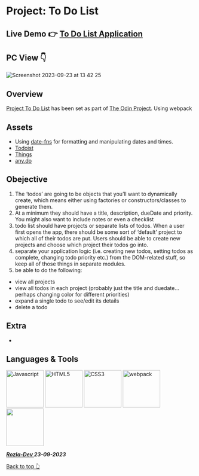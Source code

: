 # Project: To Do List

## Live Demo 👉 <a href="https://curveservices.github.io/todo-list/" target="blank">To Do List Application</a>

## PC View 👇

![Screenshot 2023-09-23 at 13 42 25](https://github.com/curveservices/todo-list/assets/101556296/9c5c2fd5-34d8-41c2-8297-211f7f07ae36)

## Overview

<a href="https://www.theodinproject.com/lessons/node-path-javascript-todo-list" target="blank"> Project To Do List</a> has been set as part of <a href="https://www.theodinproject.com/" target="blank">The Odin Project</a>. Using webpack 

## Assets

- Using <a href="https://github.com/date-fns/date-fns">date-fns</a> for formatting and manipulating dates and times.
- <a href="https://todoist.com/">Todoist</a>
- <a href="https://culturedcode.com/things/">Things</a>
- <a href="https://www.any.do/">any.do</a>

## Obejective

1. The ‘todos’ are going to be objects that you’ll want to dynamically create, which means either using factories or constructors/classes to generate them.
2.  At a minimum they should have a title, description, dueDate and priority. You might also want to include notes or even a checklist
3. todo list should have projects or separate lists of todos. When a user first opens the app, there should be some sort of ‘default’ project to which all of their todos are put. Users should be able to create new projects and choose which project their todos go into.
4. separate your application logic (i.e. creating new todos, setting todos as complete, changing todo priority etc.) from the DOM-related stuff, so keep all of those things in separate modules.
5. be able to do the following:
- view all projects
- view all todos in each project (probably just the title and duedate… perhaps changing color for different priorities)
- expand a single todo to see/edit its details
- delete a todo


## Extra
-
## Languages & Tools

<a href="https://javascript.info/"><img width="100" alt="Javascript" src="https://cdn.jsdelivr.net/gh/devicons/devicon/icons/javascript/javascript-plain.svg" /></a> <a href="https://html.com/html5/"><img width="100" alt="HTML5" src="https://cdn.jsdelivr.net/gh/devicons/devicon/icons/html5/html5-plain-wordmark.svg" /></a> <a href="https://css3.com/"><img width="100" alt="CSS3" src="https://cdn.jsdelivr.net/gh/devicons/devicon/icons/css3/css3-plain-wordmark.svg" /></a> <a href="https://webpack.js.org/"><img width="100" alt="webpack" src="https://cdn.jsdelivr.net/gh/devicons/devicon/icons/webpack/webpack-original.svg" /></a> <img width="100" src="https://cdn.jsdelivr.net/gh/devicons/devicon/icons/git/git-original.svg" /> 
          


***<a href="https://twitter.com/Crypto_Rozla"> Rozla-Dev </a> 23-09-2023***


[Back to top 👆](#Project:)